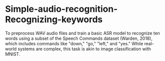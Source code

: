 # Simple-audio-recognition-Recognizing-keywords
To preprocess WAV audio files and train a basic ASR model to recognize ten words using a subset of the Speech Commands dataset (Warden, 2018), which includes commands like "down," "go," "left," and "yes." While real-world systems are complex, this task is akin to image classification with MNIST.
